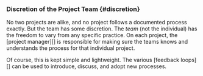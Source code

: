 ### Discretion of the Project Team {#discretion}

No two projects are alike, and no project follows a documented process exactly.
But the team has some discretion.
The *team* (not the individual) has the freedom to vary from any specific practice.
On each project, the [project manager][] is responsible for making sure the teams knows and understands the process for that individual project.

Of course, this is kept simple and lightweight.
The various [feedback loops][] can be used to introduce, discuss, and adopt new processes.